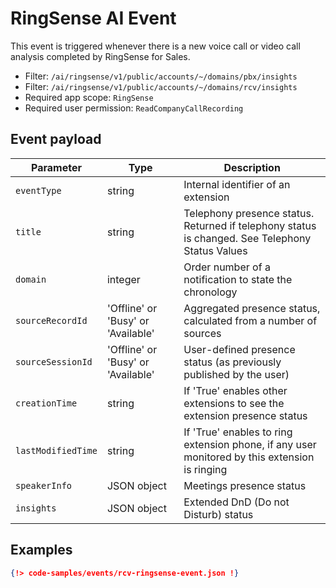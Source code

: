 # RingSense AI Event

This event is triggered whenever there is a new voice call or video call analysis completed by RingSense for Sales.

* Filter:  `/ai/ringsense/v1/public/accounts/~/domains/pbx/insights`
* Filter:  `/ai/ringsense/v1/public/accounts/~/domains/rcv/insights`
* Required app scope: `RingSense`
* Required user permission: `ReadCompanyCallRecording`

## Event payload

| Parameter	| Type | Description |
|-----------|------|-------------|
| `eventType` | string | Internal identifier of an extension |
| `title` | string | Telephony presence status. Returned if telephony status is changed. See Telephony Status Values |
| `domain` | integer | Order number of a notification to state the chronology |
| `sourceRecordId` | 'Offline' or 'Busy' or 'Available' | Aggregated presence status, calculated from a number of sources |
| `sourceSessionId` | 'Offline' or 'Busy' or 'Available' | User-defined presence status (as previously published by the user) |
| `creationTime` | string | If 'True' enables other extensions to see the extension presence status |
| `lastModifiedTime` | string | If 'True' enables to ring extension phone, if any user monitored by this extension is ringing |
| `speakerInfo` | JSON object | Meetings presence status |
| `insights` | JSON object | Extended DnD (Do not Disturb) status |

## Examples

```json
{!> code-samples/events/rcv-ringsense-event.json !}
```
